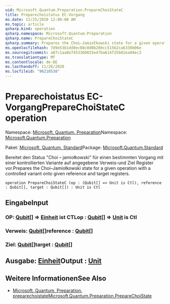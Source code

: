 ```yaml
---
uid: Microsoft.Quantum.Preparation.PrepareChoiStateC
title: Preparechoistatus EC-Vorgang
ms.date: 11/25/2020 12:00:00 AM
ms.topic: article
qsharp.kind: operation
qsharp.namespace: Microsoft.Quantum.Preparation
qsharp.name: PrepareChoiStateC
qsharp.summary: Prepares the Choi–Jamiołkowski state for a given operation with a controlled variant onto given reference and target registers.
ms.openlocfilehash: 7d9e53b1dd8ec08c0d0b200cc51562ca6330b06e
ms.sourcegitcommit: a87c1aa8e7453360025e47ba614f25b02ea84ec3
ms.translationtype: MT
ms.contentlocale: de-DE
ms.lasthandoff: 11/26/2020
ms.locfileid: "96210538"
---
```

# <a name="preparechoistatec-operation"></a><span data-ttu-id="b4b58-102">Preparechoistatus EC-Vorgang</span><span class="sxs-lookup"><span data-stu-id="b4b58-102">PrepareChoiStateC operation</span></span>

<span data-ttu-id="b4b58-103">Namespace: [Microsoft. Quantum. Preparation](xref:Microsoft.Quantum.Preparation)</span><span class="sxs-lookup"><span data-stu-id="b4b58-103">Namespace: [Microsoft.Quantum.Preparation](xref:Microsoft.Quantum.Preparation)</span></span>

<span data-ttu-id="b4b58-104">Paket: [Microsoft. Quantum. Standard](https://nuget.org/packages/Microsoft.Quantum.Standard)</span><span class="sxs-lookup"><span data-stu-id="b4b58-104">Package: [Microsoft.Quantum.Standard](https://nuget.org/packages/Microsoft.Quantum.Standard)</span></span>


<span data-ttu-id="b4b58-105">Bereitet den Status "Choi – jamiołkowski" für einen bestimmten Vorgang mit einer kontrollierten Variante auf angegebene Verweis-und Ziel Register vor.</span><span class="sxs-lookup"><span data-stu-id="b4b58-105">Prepares the Choi–Jamiołkowski state for a given operation with a controlled variant onto given reference and target registers.</span></span>

```qsharp
operation PrepareChoiStateC (op : (Qubit[] => Unit is Ctl), reference : Qubit[], target : Qubit[]) : Unit is Ctl
```


## <a name="input"></a><span data-ttu-id="b4b58-106">Eingabe</span><span class="sxs-lookup"><span data-stu-id="b4b58-106">Input</span></span>

### <a name="op--qubit--unit--is-ctl"></a><span data-ttu-id="b4b58-107">OP: [Qubit](xref:microsoft.quantum.lang-ref.qubit)[] => [Einheit](xref:microsoft.quantum.lang-ref.unit)  ist CTL</span><span class="sxs-lookup"><span data-stu-id="b4b58-107">op : [Qubit](xref:microsoft.quantum.lang-ref.qubit)[] => [Unit](xref:microsoft.quantum.lang-ref.unit)  is Ctl</span></span>




### <a name="reference--qubit"></a><span data-ttu-id="b4b58-108">Verweis: [Qubit](xref:microsoft.quantum.lang-ref.qubit)[]</span><span class="sxs-lookup"><span data-stu-id="b4b58-108">reference : [Qubit](xref:microsoft.quantum.lang-ref.qubit)[]</span></span>




### <a name="target--qubit"></a><span data-ttu-id="b4b58-109">Ziel: [Qubit](xref:microsoft.quantum.lang-ref.qubit)[]</span><span class="sxs-lookup"><span data-stu-id="b4b58-109">target : [Qubit](xref:microsoft.quantum.lang-ref.qubit)[]</span></span>





## <a name="output--unit"></a><span data-ttu-id="b4b58-110">Ausgabe: [Einheit](xref:microsoft.quantum.lang-ref.unit)</span><span class="sxs-lookup"><span data-stu-id="b4b58-110">Output : [Unit](xref:microsoft.quantum.lang-ref.unit)</span></span>



## <a name="see-also"></a><span data-ttu-id="b4b58-111">Weitere Informationen</span><span class="sxs-lookup"><span data-stu-id="b4b58-111">See Also</span></span>

- [<span data-ttu-id="b4b58-112">Microsoft. Quantum. Preparation. preparechoistate</span><span class="sxs-lookup"><span data-stu-id="b4b58-112">Microsoft.Quantum.Preparation.PrepareChoiState</span></span>](xref:Microsoft.Quantum.Preparation.PrepareChoiState)